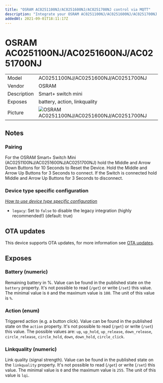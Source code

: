 ```yaml
---
title: "OSRAM AC0251100NJ/AC0251600NJ/AC0251700NJ control via MQTT"
description: "Integrate your OSRAM AC0251100NJ/AC0251600NJ/AC0251700NJ via Zigbee2MQTT with whatever smart home infrastructure you are using without the vendors bridge or gateway."
addedAt: 2021-09-01T18:11:17Z
---
```


<!-- !!!! -->
<!-- ATTENTION: This file is auto-generated through docgen! -->
<!-- You can only edit the "## Notes"-Section. -->
<!-- !!!! -->

# OSRAM AC0251100NJ/AC0251600NJ/AC0251700NJ

|     |     |
|-----|-----|
| Model | AC0251100NJ/AC0251600NJ/AC0251700NJ  |
| Vendor  | OSRAM  |
| Description | Smart+ switch mini |
| Exposes | battery, action, linkquality |
| Picture | ![OSRAM AC0251100NJ/AC0251600NJ/AC0251700NJ](https://psi-4ward.github.io/zigbee2mqtt.io/images/devices/AC0251100NJ-AC0251600NJ-AC0251700NJ.jpg) |


## Notes


### Pairing
For the OSRAM Smart+ Switch Mini (AC0251100NJ/AC0251600NJ/AC0251700NJ) hold the Middle and Arrow Down Buttons for 10 Seconds
to Reset the Device. Hold the Middle and Arrow Up Buttons for 3 Seconds to connect.
If the Switch is connected hold Middle and Arrow Up Buttons for 3 Seconds to disconnect.

### Device type specific configuration
*[How to use device type specific configuration](../guide/configuration/devices-groups.md#specific-device-options)*

* `legacy`: Set to `false` to disable the legacy integration (highly recommended!) (default: true)


## OTA updates
This device supports OTA updates, for more information see [OTA updates](../guide/usage/ota_updates.md).


## Exposes

### Battery (numeric)
Remaining battery in %.
Value can be found in the published state on the `battery` property.
It's not possible to read (`/get`) or write (`/set`) this value.
The minimal value is `0` and the maximum value is `100`.
The unit of this value is `%`.

### Action (enum)
Triggered action (e.g. a button click).
Value can be found in the published state on the `action` property.
It's not possible to read (`/get`) or write (`/set`) this value.
The possible values are: `up`, `up_hold`, `up_release`, `down_release`, `circle_release`, `circle_hold`, `down`, `down_hold`, `circle_click`.

### Linkquality (numeric)
Link quality (signal strength).
Value can be found in the published state on the `linkquality` property.
It's not possible to read (`/get`) or write (`/set`) this value.
The minimal value is `0` and the maximum value is `255`.
The unit of this value is `lqi`.

